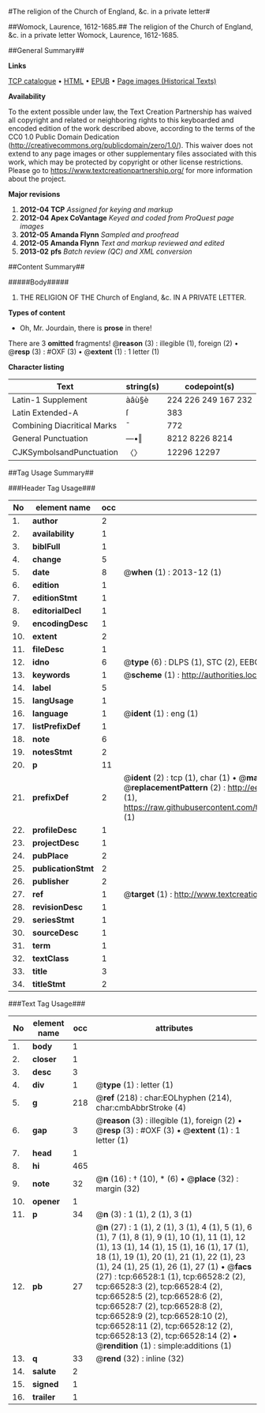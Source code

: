 #The religion of the Church of England, &c. in a private letter#

##Womock, Laurence, 1612-1685.##
The religion of the Church of England, &c. in a private letter
Womock, Laurence, 1612-1685.

##General Summary##

**Links**

[TCP catalogue](http://www.ota.ox.ac.uk/tcp/)  • 
[HTML](http://tei.it.ox.ac.uk/tcp/Texts-HTML/free/A66/A66902.html)  • 
[EPUB](http://tei.it.ox.ac.uk/tcp/Texts-EPUB/free/A66/A66902.epub) • 
[Page images (Historical Texts)](https://historicaltexts.jisc.ac.uk/eebo-12734058e)

**Availability**

To the extent possible under law, the Text Creation Partnership has waived all copyright and related or neighboring rights to this keyboarded and encoded edition of the work described above, according to the terms of the CC0 1.0 Public Domain Dedication (http://creativecommons.org/publicdomain/zero/1.0/). This waiver does not extend to any page images or other supplementary files associated with this work, which may be protected by copyright or other license restrictions. Please go to https://www.textcreationpartnership.org/ for more information about the project.

**Major revisions**

1. __2012-04__ __TCP__ *Assigned for keying and markup*
1. __2012-04__ __Apex CoVantage__ *Keyed and coded from ProQuest page images*
1. __2012-05__ __Amanda Flynn__ *Sampled and proofread*
1. __2012-05__ __Amanda Flynn__ *Text and markup reviewed and edited*
1. __2013-02__ __pfs__ *Batch review (QC) and XML conversion*

##Content Summary##

#####Body#####

1. THE RELIGION OF THE Church of England, &c. IN A PRIVATE LETTER.

**Types of content**

  * Oh, Mr. Jourdain, there is **prose** in there!

There are 3 **omitted** fragments! 
 @__reason__ (3) : illegible (1), foreign (2)  •  @__resp__ (3) : #OXF (3)  •  @__extent__ (1) : 1 letter (1)

**Character listing**


|Text|string(s)|codepoint(s)|
|---|---|---|
|Latin-1 Supplement|àâù§è|224 226 249 167 232|
|Latin Extended-A|ſ|383|
|Combining             Diacritical Marks|̄|772|
|General Punctuation|—•‖|8212 8226 8214|
|CJKSymbolsandPunctuation|〈〉|12296 12297|

##Tag Usage Summary##

###Header Tag Usage###

|No|element name|occ|attributes|
|---|---|---|---|
|1.|__author__|2||
|2.|__availability__|1||
|3.|__biblFull__|1||
|4.|__change__|5||
|5.|__date__|8| @__when__ (1) : 2013-12 (1)|
|6.|__edition__|1||
|7.|__editionStmt__|1||
|8.|__editorialDecl__|1||
|9.|__encodingDesc__|1||
|10.|__extent__|2||
|11.|__fileDesc__|1||
|12.|__idno__|6| @__type__ (6) : DLPS (1), STC (2), EEBO-CITATION (1), OCLC (1), VID (1)|
|13.|__keywords__|1| @__scheme__ (1) : http://authorities.loc.gov/ (1)|
|14.|__label__|5||
|15.|__langUsage__|1||
|16.|__language__|1| @__ident__ (1) : eng (1)|
|17.|__listPrefixDef__|1||
|18.|__note__|6||
|19.|__notesStmt__|2||
|20.|__p__|11||
|21.|__prefixDef__|2| @__ident__ (2) : tcp (1), char (1)  •  @__matchPattern__ (2) : ([0-9\-]+):([0-9IVX]+) (1), (.+) (1)  •  @__replacementPattern__ (2) : http://eebo.chadwyck.com/downloadtiff?vid=$1&page=$2 (1), https://raw.githubusercontent.com/textcreationpartnership/Texts/master/tcpchars.xml#$1 (1)|
|22.|__profileDesc__|1||
|23.|__projectDesc__|1||
|24.|__pubPlace__|2||
|25.|__publicationStmt__|2||
|26.|__publisher__|2||
|27.|__ref__|1| @__target__ (1) : http://www.textcreationpartnership.org/docs/. (1)|
|28.|__revisionDesc__|1||
|29.|__seriesStmt__|1||
|30.|__sourceDesc__|1||
|31.|__term__|1||
|32.|__textClass__|1||
|33.|__title__|3||
|34.|__titleStmt__|2||


###Text Tag Usage###

|No|element name|occ|attributes|
|---|---|---|---|
|1.|__body__|1||
|2.|__closer__|1||
|3.|__desc__|3||
|4.|__div__|1| @__type__ (1) : letter (1)|
|5.|__g__|218| @__ref__ (218) : char:EOLhyphen (214), char:cmbAbbrStroke (4)|
|6.|__gap__|3| @__reason__ (3) : illegible (1), foreign (2)  •  @__resp__ (3) : #OXF (3)  •  @__extent__ (1) : 1 letter (1)|
|7.|__head__|1||
|8.|__hi__|465||
|9.|__note__|32| @__n__ (16) : † (10), * (6)  •  @__place__ (32) : margin (32)|
|10.|__opener__|1||
|11.|__p__|34| @__n__ (3) : 1 (1), 2 (1), 3 (1)|
|12.|__pb__|27| @__n__ (27) : 1 (1), 2 (1), 3 (1), 4 (1), 5 (1), 6 (1), 7 (1), 8 (1), 9 (1), 10 (1), 11 (1), 12 (1), 13 (1), 14 (1), 15 (1), 16 (1), 17 (1), 18 (1), 19 (1), 20 (1), 21 (1), 22 (1), 23 (1), 24 (1), 25 (1), 26 (1), 27 (1)  •  @__facs__ (27) : tcp:66528:1 (1), tcp:66528:2 (2), tcp:66528:3 (2), tcp:66528:4 (2), tcp:66528:5 (2), tcp:66528:6 (2), tcp:66528:7 (2), tcp:66528:8 (2), tcp:66528:9 (2), tcp:66528:10 (2), tcp:66528:11 (2), tcp:66528:12 (2), tcp:66528:13 (2), tcp:66528:14 (2)  •  @__rendition__ (1) : simple:additions (1)|
|13.|__q__|33| @__rend__ (32) : inline (32)|
|14.|__salute__|2||
|15.|__signed__|1||
|16.|__trailer__|1||
